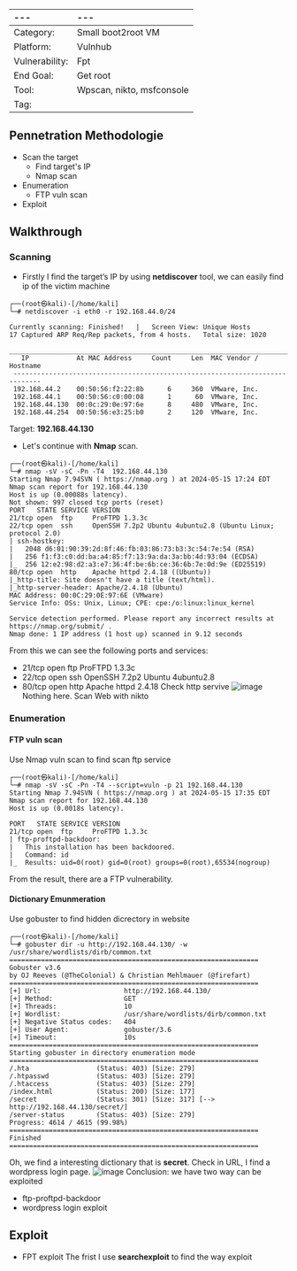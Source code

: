 |---|---|
|:---|:----|
| Category: |	Small boot2root VM |
|Platform: |	Vulnhub |
|Vulnerability: | Fpt |
|End Goal: |	Get root |
|Tool: |	Wpscan, nikto, msfconsole |
|Tag:	| |

## Pennetration Methodologie
- Scan the target
  - Find target's IP
  - Nmap scan
- Enumeration
  - FTP vuln scan
- Exploit
## Walkthrough
### Scanning
- Firstly I find the target’s IP by using **netdiscover** tool, we can easily find ip of the victim machine
```
┌──(root㉿kali)-[/home/kali]
└─# netdiscover -i eth0 -r 192.168.44.0/24

Currently scanning: Finished!   |   Screen View: Unique Hosts                                                               17 Captured ARP Req/Rep packets, from 4 hosts.   Total size: 1020                                                           
 _____________________________________________________________________________
   IP            At MAC Address     Count     Len  MAC Vendor / Hostname      
 -----------------------------------------------------------------------------
 192.168.44.2    00:50:56:f2:22:8b      6     360  VMware, Inc.                                                                    
 192.168.44.1    00:50:56:c0:00:08      1      60  VMware, Inc.                                                                    
 192.168.44.130  00:0c:29:0e:97:6e      8     480  VMware, Inc.                                                                    
 192.168.44.254  00:50:56:e3:25:b0      2     120  VMware, Inc.
```
Target: **192.168.44.130** 
- Let's continue with **Nmap** scan.
```
┌──(root㉿kali)-[/home/kali]
└─# nmap -sV -sC -Pn -T4  192.168.44.130
Starting Nmap 7.94SVN ( https://nmap.org ) at 2024-05-15 17:24 EDT
Nmap scan report for 192.168.44.130
Host is up (0.00088s latency).
Not shown: 997 closed tcp ports (reset)
PORT   STATE SERVICE VERSION
21/tcp open  ftp     ProFTPD 1.3.3c
22/tcp open  ssh     OpenSSH 7.2p2 Ubuntu 4ubuntu2.8 (Ubuntu Linux; protocol 2.0)
| ssh-hostkey: 
|   2048 d6:01:90:39:2d:8f:46:fb:03:86:73:b3:3c:54:7e:54 (RSA)
|   256 f1:f3:c0:dd:ba:a4:85:f7:13:9a:da:3a:bb:4d:93:04 (ECDSA)
|_  256 12:e2:98:d2:a3:e7:36:4f:be:6b:ce:36:6b:7e:0d:9e (ED25519)
80/tcp open  http    Apache httpd 2.4.18 ((Ubuntu))
|_http-title: Site doesn't have a title (text/html).
|_http-server-header: Apache/2.4.18 (Ubuntu)
MAC Address: 00:0C:29:0E:97:6E (VMware)
Service Info: OSs: Unix, Linux; CPE: cpe:/o:linux:linux_kernel

Service detection performed. Please report any incorrect results at https://nmap.org/submit/ .
Nmap done: 1 IP address (1 host up) scanned in 9.12 seconds
```
From this we can see the following ports and services:
- 21/tcp open  ftp     ProFTPD 1.3.3c
- 22/tcp open  ssh     OpenSSH 7.2p2 Ubuntu 4ubuntu2.8
- 80/tcp open  http    Apache httpd 2.4.18
Check http servive
![image](https://github.com/CowStupid/Vulnhub-seri/assets/169901923/26e3bb4b-1690-4ca9-8e12-d8085bc0bbea)
Nothing here. Scan Web with nikto
### Enumeration
#### FTP vuln scan
Use Nmap vuln scan to find scan ftp service 
```
┌──(root㉿kali)-[/home/kali]
└─# nmap -sV -sC -Pn -T4 --script=vuln -p 21 192.168.44.130
Starting Nmap 7.94SVN ( https://nmap.org ) at 2024-05-15 17:35 EDT
Nmap scan report for 192.168.44.130
Host is up (0.0018s latency).

PORT   STATE SERVICE VERSION
21/tcp open  ftp     ProFTPD 1.3.3c
| ftp-proftpd-backdoor: 
|   This installation has been backdoored.
|   Command: id
|_  Results: uid=0(root) gid=0(root) groups=0(root),65534(nogroup)
```
From the result, there are a FTP vulnerability.
#### Dictionary Emunmeration
Use gobuster to find hidden dicrectory in website
```
┌──(root㉿kali)-[/home/kali]
└─# gobuster dir -u http://192.168.44.130/ -w /usr/share/wordlists/dirb/common.txt 
===============================================================
Gobuster v3.6
by OJ Reeves (@TheColonial) & Christian Mehlmauer (@firefart)
===============================================================
[+] Url:                     http://192.168.44.130/
[+] Method:                  GET
[+] Threads:                 10
[+] Wordlist:                /usr/share/wordlists/dirb/common.txt
[+] Negative Status codes:   404
[+] User Agent:              gobuster/3.6
[+] Timeout:                 10s
===============================================================
Starting gobuster in directory enumeration mode
===============================================================
/.hta                 (Status: 403) [Size: 279]
/.htpasswd            (Status: 403) [Size: 279]
/.htaccess            (Status: 403) [Size: 279]
/index.html           (Status: 200) [Size: 177]
/secret               (Status: 301) [Size: 317] [--> http://192.168.44.130/secret/]
/server-status        (Status: 403) [Size: 279]
Progress: 4614 / 4615 (99.98%)
===============================================================
Finished
===============================================================
```
Oh, we find a interesting dictionary that is **secret**. Check in URL, I find a wordpress login page.
![image](https://github.com/CowStupid/Vulnhub-seri/assets/169901923/6d6d58bc-0d43-4687-be61-c312f9038e37)
Conclusion: we have two way can be exploited
- ftp-proftpd-backdoor
- wordpress login exploit
## Exploit 
- FPT exploit
The frist I use **searchexploit** to find the way exploit



